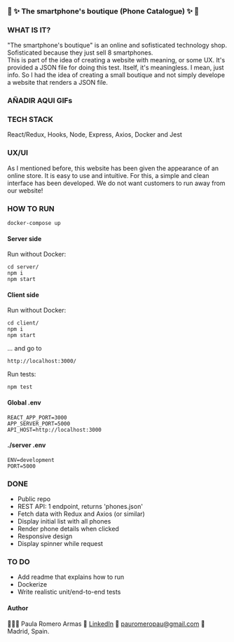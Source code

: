 ### 📱 ✨ The smartphone's boutique (Phone Catalogue) ✨ 📱

### WHAT IS IT?

"The smartphone's boutique" is an online and sofisticated technology shop. Sofisticated because they just sell 8 smartphones.
<br>
This is part of the idea of creating a website with meaning, or some UX. It's provided a JSON file for doing this test.
Itself, it's meaningless. I mean, just info. So I had the idea of creating a small boutique and not simply develope a website that renders a JSON file.

### AÑADIR AQUI GIFs

### TECH STACK

React/Redux, Hooks, Node, Express, Axios, Docker and Jest 

### UX/UI

As I mentioned before, this website has been given the appearance of an online store. It is easy to use and intuitive. For this, a simple and clean interface has been developed. We do not want customers to run away from our website!

### HOW TO RUN

```
docker-compose up
```

#### Server side

Run without Docker:

```
cd server/
npm i
npm start
```

#### Client side

Run without Docker:

```
cd client/
npm i
npm start
```

... and go to

```
http://localhost:3000/
```

Run tests:

```
npm test
```

#### Global .env

```
REACT_APP_PORT=3000
APP_SERVER_PORT=5000
API_HOST=http://localhost:3000
```

#### ./server .env

```
ENV=development
PORT=5000
```

### DONE

- Public repo
- REST API: 1 endpoint, returns 'phones.json'
- Fetch data with Redux and Axios (or similar)
- Display initial list with all phones
- Render phone details when clicked
- Responsive design
- Display spinner while request

### TO DO

- Add readme that explains how to run
- Dockerize
- Write realistic unit/end-to-end tests

#### Author

👩🏼‍💻 Paula Romero Armas
👤 [LinkedIn](https://www.linkedin.com/in/pauromeropau/)
📩 pauromeropau@gmail.com
📍 Madrid, Spain.
